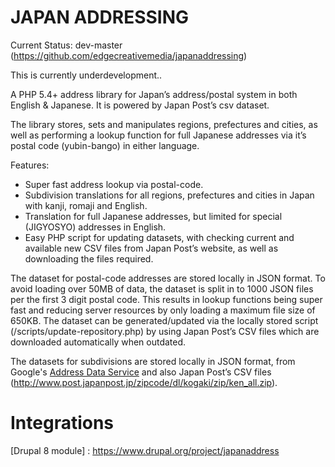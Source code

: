 JAPAN ADDRESSING
================

Current Status: dev-master (https://github.com/edgecreativemedia/japanaddressing)

This is currently underdevelopment..

A PHP 5.4+ address library for Japan’s address/postal system in both English & Japanese. It is powered by Japan Post’s csv dataset.

The library stores, sets and manipulates regions, prefectures and cities, as well as performing a lookup function for full Japanese addresses via it’s postal code (yubin-bango) in either language.

Features:

- Super fast address lookup via postal-code.
- Subdivision translations for all regions, prefectures and cities in Japan with kanji, romaji and English. 
- Translation for full Japanese addresses, but limited for special (JIGYOSYO) addresses in English.
- Easy PHP script for updating datasets, with checking current and available new CSV files from Japan Post’s website, as well as downloading the files required.

The dataset for postal-code addresses are stored locally in JSON format. To avoid loading over 50MB of data, the dataset is split in to 1000 JSON files per the first 3 digit postal code. This results in lookup functions being super fast and reducing server resources by only loading a maximum file size of 650KB. The dataset can be generated/updated via the locally stored script (/scripts/update-repository.php) by using Japan Post’s CSV files which are downloaded automatically when outdated.   

The datasets for subdivisions are stored locally in JSON format, from Google's [Address Data Service](https://i18napis.appspot.com/address) and also Japan Post’s CSV files (http://www.post.japanpost.jp/zipcode/dl/kogaki/zip/ken_all.zip).


# Integrations

[Drupal 8 module] : https://www.drupal.org/project/japanaddress



